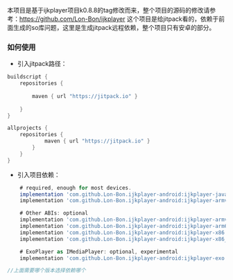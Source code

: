 本项目是基于ijkplayer项目k0.8.8的tag修改而来，整个项目的源码的修改请参考：https://github.com/Lon-Bon/ijkplayer
这个项目是给jitpack看的，依赖于前面生成的so库问题，这里是生成jitpack远程依赖，整个项目只有安卓的部分。

### 如何使用

- 引入jitpack路径：

```groovy
buildscript {
    repositories {
		
        maven { url "https://jitpack.io" }
     
    }
}

allprojects {
    repositories {
        	maven { url "https://jitpack.io" }
        }
    }
}    

```

- 引入项目依赖：

```groovy
	# required, enough for most devices.
    implementation 'com.github.Lon-Bon.ijkplayer-android:ijkplayer-java:0.8.8'
    implementation 'com.github.Lon-Bon.ijkplayer-android:ijkplayer-armv7a:0.8.8'

    # Other ABIs: optional
    implementation 'com.github.Lon-Bon.ijkplayer-android:ijkplayer-armv5:0.8.8'
    implementation 'com.github.Lon-Bon.ijkplayer-android:ijkplayer-arm64:0.8.8'
    implementation 'com.github.Lon-Bon.ijkplayer-android:ijkplayer-x86:0.8.8'
    implementation 'com.github.Lon-Bon.ijkplayer-android:ijkplayer-x86_64:0.8.8'

    # ExoPlayer as IMediaPlayer: optional, experimental
    implementation 'com.github.Lon-Bon.ijkplayer-android:ijkplayer-exo:0.8.8'

//上面需要哪个版本选择依赖哪个
```

